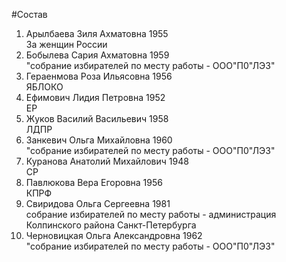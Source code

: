 #Состав
1. Арылбаева Зиля Ахматовна 1955   
    За женщин России
2. Бобылева Сария Ахматовна 1959   
    "собрание избирателей по месту работы - ООО"П0"ЛЭЗ"
3. Гераенмова Роза Ильясовна 1956   
    ЯБЛОКО
4. Ефимович Лидия Петровна 1952   
    ЕР
5. Жуков Василий Васильевич 1958   
    ЛДПР
6. Занкевич Ольга Михайловна 1960   
    "собрание избирателей по месту работы - ООО"П0"ЛЭЗ"
7. Куранова Анатолий Михайлович 1948   
    СР
8. Павлюкова Вера Егоровна 1956   
    КПРФ
9. Свиридова Ольга Сергеевна 1981   
    собрание избирателей по месту работы - администрация Колпинского района Санкт-Петербурга
10. Черновицкая Ольга Александровна 1962   
    "собрание избирателей по месту работы - ООО"П0"ЛЭЗ"
